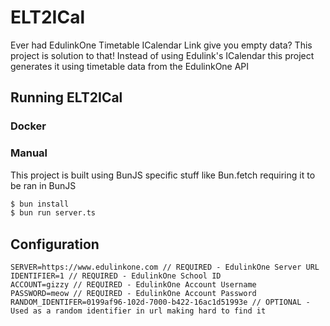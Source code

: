 # ELT2ICal

Ever had EdulinkOne Timetable ICalendar Link give you empty data? This project is solution to that! Instead of using Edulink's ICalendar this project generates it using timetable data from the EdulinkOne API

## Running ELT2ICal
### Docker

### Manual
This project is built using BunJS specific stuff like Bun.fetch requiring it to be ran in BunJS
```bash
$ bun install
$ bun run server.ts
```

## Configuration
```env
SERVER=https://www.edulinkone.com // REQUIRED - EdulinkOne Server URL
IDENTIFIER=1 // REQUIRED - EdulinkOne School ID
ACCOUNT=gizzy // REQUIRED - EdulinkOne Account Username
PASSWORD=meow // REQUIRED - EdulinkOne Account Password
RANDOM_IDENTIFER=0199af96-102d-7000-b422-16ac1d51993e // OPTIONAL - Used as a random identifier in url making hard to find it
```